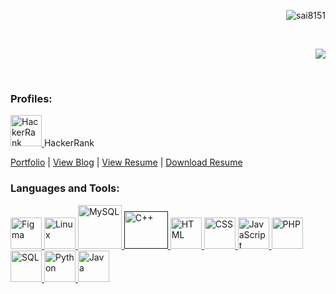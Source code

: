 <html>
<head>

</head>
<body >
<!--
**sai8151/sai8151** is a ✨ _special_ ✨ repository because its `README.md` (this file) appears on your GitHub profile.
### Hi there 👋
Here are some ideas to get you started:

- 🔭 I’m currently working on ...
- 🌱 I’m currently learning ...
- 👯 I’m looking to collaborate on ...
- 🤔 I’m looking for help with ...
- 💬 Ask me about ...
- 📫 How to reach me: ...
- 😄 Pronouns: ...
- ⚡ Fun fact: ...
<h3 align="left">Connect with me:</h3>
-->
<p align="right"> <img src="https://komarev.com/ghpvc/?username=sai8151&label=Profile%20views&color=0e75b6&style=flat" alt="sai8151"/> </p>
<br>
<p align="right">
<img src="https://komarev.com/ghpvc/?username=sai8151&color=orange"/>
</p>
<br>
<!--
<img align="right" src="https://epidotic-masts.000webhostapp.com/earthSVG.svg" width="150" height="150" style="background-color:"white"/>
-->





<!-- Profile Links -->
<h3 align="left">Profiles:</h3>
<p align="left">
  <a href="https://www.hackerrank.com/saikiranreddy812" target="_blank">
    <img src="https://epidotic-masts.000webhostapp.com/hackerrank-svgrepo-com.svg" alt="HackerRank" width="50" height="50">
  </a>
  HackerRank
</p>
<p align="left">
  
  <a href="https://saikiranreddy.info/portfolio/" target="_blank">Portfolio</a> |
  <a href="https://saikiranreddy.info/blog" target="_blank">View Blog</a> |
  <a href="https://saikiranreddy.info/" target="_blank">View Resume</a> |
  <a href="https://sai8151.github.io/sai8151/res1.htm1l.pdf" target="_blank">Download Resume</a>
</p>

<!-- Languages and Tools -->
<h3 align="left">Languages and Tools:</h3>
<p align="left">
  <a href="https://www.figma.com/" target="_blank">
    <img src="https://upload.wikimedia.org/wikipedia/commons/3/33/Figma-logo.svg" alt="Figma" width="50" height="50">
  </a>
  <a href="https://www.linux.org/" target="_blank">
    <img src="https://upload.wikimedia.org/wikipedia/commons/3/35/Tux.svg" alt="Linux" width="50" height="50">
  </a>
  <a href="https://www.mysql.com/" target="_blank">
    <img src="https://www.svgrepo.com/show/303251/mysql-logo.svg" alt="MySQL" width="70" height="70">
  </a>
  <a href="" target="_blank">
    <img src="https://www.svgrepo.com/show/315648/c-plus-plus.svg" alt="C++" width="70" height="60">
  </a>
   <a href="https://www.w3schools.com/html/" target="_blank" class="skill-link">
        <img src="https://upload.wikimedia.org/wikipedia/commons/a/a9/HTML5_logo.svg" alt="HTML" width="50" height="50" />
      </a>
      <a href="https://www.w3schools.com/css/" target="_blank" class="skill-link">
        <img src="https://upload.wikimedia.org/wikipedia/commons/d/d5/CSS3_(official_logo).svg" alt="CSS" width="50" height="50" />
      </a>
      <a href="https://www.javascript.com/" target="_blank" class="skill-link">
        <img src="https://upload.wikimedia.org/wikipedia/commons/9/99/JavaScript_logo.svg" alt="JavaScript" width="50" height="50" />
      </a>
      <a href="https://www.php.net/" target="_blank" class="skill-link">
        <img src="https://upload.wikimedia.org/wikipedia/commons/6/6a/PHP-logo.svg" alt="PHP" width="50" height="50" />
      </a>
      <a href="https://www.w3schools.com/sql/" target="_blank" class="skill-link">
        <img src="https://upload.wikimedia.org/wikipedia/commons/9/94/SQL_logo.svg" alt="SQL" width="50" height="50" />
      </a>
      <a href="https://www.python.org/" target="_blank" class="skill-link">
        <img src="https://upload.wikimedia.org/wikipedia/commons/c/c3/Python-logo-notext.svg" alt="Python" width="50" height="50" />
      </a>
      <a href="https://www.oracle.com/java/" target="_blank" class="skill-link">
        <img src="https://upload.wikimedia.org/wikipedia/commons/9/9d/Java_Cup_Logo.svg" alt="Java" width="50" height="50" />
      </a>
</p>
